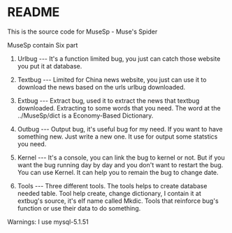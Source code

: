 README
======================
This is the source code for MuseSp - Muse's Spider

MuseSp contain Six part

1. Urlbug ---	It's a function limited bug, you just can catch
		those website you put it at database.

2. Textbug ---	Limited for China news website, you just can
		use it to download the news based on the urls
		urlbug downloaded.

3. Extbug ---	Extract bug, used it to extract the news that
		textbug downloaded. Extracting to some words
		that you need. The word at the ../MuseSp/dict
		is a Economy-Based Dictionary.

4. Outbug ---	Output bug, it's useful bug for my need. If you
		want to have something new. Just write a new one.
		It use for output some statstics you need.

5. Kernel ---	It's a console, you can link the bug to kernel or
		not. But if you want the bug running day by day and
		you don't want to restart the bug. You can use Kernel.
		It can help you to remain the bug to change date.

6. Tools ---	Three different tools. The tools helps to create database
		needed table. Tool help create, change dictionary, I
		contain it at extbug's source, it's elf name called Mkdic.
		Tools that reinforce bug's function or use their data to do
		something.


Warnings:
I use mysql-5.1.51
